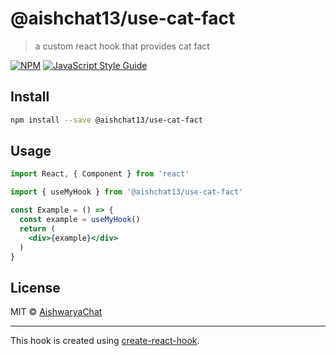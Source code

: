 # @aishchat13/use-cat-fact

> a custom react hook that provides cat fact

[![NPM](https://img.shields.io/npm/v/@aishchat13/use-cat-fact.svg)](https://www.npmjs.com/package/@aishchat13/use-cat-fact) [![JavaScript Style Guide](https://img.shields.io/badge/code_style-standard-brightgreen.svg)](https://standardjs.com)

## Install

```bash
npm install --save @aishchat13/use-cat-fact
```

## Usage

```jsx
import React, { Component } from 'react'

import { useMyHook } from '@aishchat13/use-cat-fact'

const Example = () => {
  const example = useMyHook()
  return (
    <div>{example}</div>
  )
}
```

## License

MIT © [AishwaryaChat](https://github.com/AishwaryaChat)

---

This hook is created using [create-react-hook](https://github.com/hermanya/create-react-hook).
